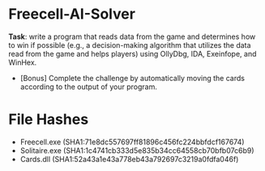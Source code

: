 # Freecell-AI-Solver
**Task**: write a program that reads data from the game and determines how to win if possible (e.g., a decision-making algorithm that utilizes the data read from the game and helps players) using OllyDbg, IDA, Exeinfope, and WinHex.
- [Bonus] Complete the challenge by automatically moving the cards according to the output of your program.

# File Hashes
- Freecell.exe (SHA1:71e8dc557697ff81896c456fc224bbfdcf167674)
- Solitaire.exe (SHA1:1c4741cb333d5e835b34cc64558cb70bfb07c6b9)
- Cards.dll (SHA1:52a43a1e43a778eb43a792697c3219a0fdfa046f)
